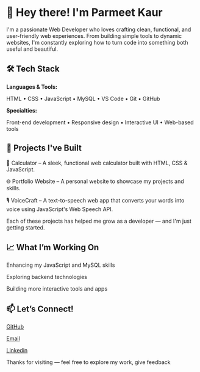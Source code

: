 # 👋 Hey there! I'm Parmeet Kaur

I'm a passionate Web Developer who loves crafting clean, functional, and user-friendly web experiences. From building simple tools to dynamic websites, I'm constantly exploring how to turn code into something both useful and beautiful.

## 🛠️ Tech Stack

**Languages & Tools:**

HTML • CSS • JavaScript • MySQL
• VS Code • Git • GitHub

**Specialties:**

Front-end development • Responsive design • Interactive UI • Web-based tools

## 🚀 Projects I've Built

🧮 Calculator – A sleek, functional web calculator built with HTML, CSS & JavaScript.

🌐 Portfolio Website – A personal website to showcase my projects and skills.

🎙️ VoiceCraft – A text-to-speech web app that converts your words into voice using JavaScript's Web Speech API.

Each of these projects has helped me grow as a developer — and I'm just getting started.

## 📈 What I’m Working On

Enhancing my JavaScript and MySQL skills

Exploring backend technologies

Building more interactive tools and apps

## 📫 Let’s Connect!

[GitHub](https://github.com/Parmeet-K)

[Email](mailto:parmeetk849@gmail.com)

[Linkedin](http://linkedin.com/in/parmeet-kaur-in)

Thanks for visiting — feel free to explore my work, give feedback
